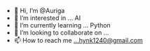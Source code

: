 - 👋 Hi, I’m @Auriga
- 👀 I’m interested in ... AI
- 🌱 I’m currently learning ... Python
- 💞️ I’m looking to collaborate on ...
- 📫 How to reach me ...hynk1240@gmail.com

<!---
Aurigan/Aurigan is a ✨ special ✨ repository because its `README.md` (this file) appears on your GitHub profile.
You can click the Preview link to take a look at your changes.
--->
